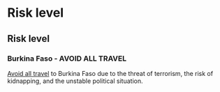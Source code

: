 # Risk level

## Risk level

### Burkina Faso - AVOID ALL TRAVEL

[Avoid all travel](#levels "Risk Levels") to Burkina Faso due to the threat of terrorism, the risk of kidnapping, and the unstable political situation.